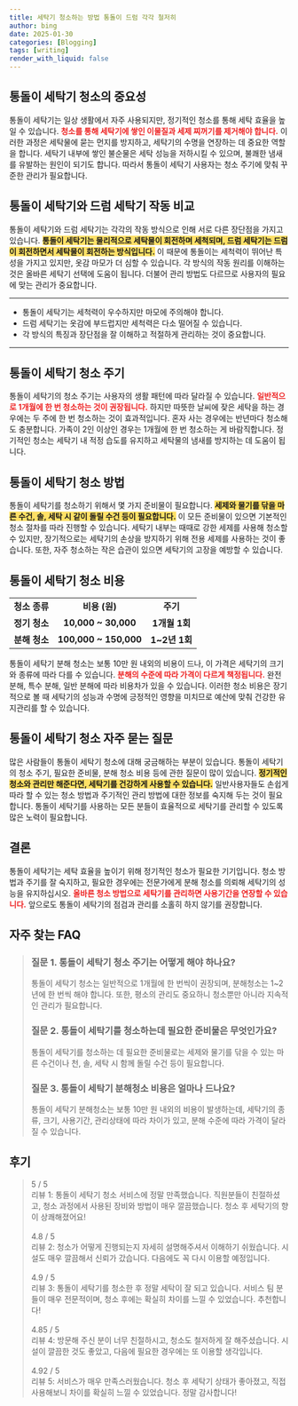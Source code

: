 ```yaml
---
title: 세탁기 청소하는 방법 통돌이 드럼 각각 철저히
author: bing
date: 2025-01-30
categories: [Blogging]
tags: [writing]
render_with_liquid: false
---
```



<h2 id='통돌이_세탁기_청소_의_중요성'>통돌이 세탁기 청소의 중요성</h2>

<p>통돌이 세탁기는 일상 생활에서 자주 사용되지만, 정기적인 청소를 통해 세탁 효율을 높일 수 있습니다. <b><span style="color: #ee2323;">청소를 통해 세탁기에 쌓인 이물질과 세제 찌꺼기를 제거해야 합니다.</span></b> 이러한 과정은 세탁물에 묻는 먼지를 방지하고, 세탁기의 수명을 연장하는 데 중요한 역할을 합니다. 세탁기 내부에 쌓인 불순물은 세탁 성능을 저하시킬 수 있으며, 불쾌한 냄새를 유발하는 원인이 되기도 합니다. 따라서 통돌이 세탁기 사용자는 청소 주기에 맞춰 꾸준한 관리가 필요합니다.</p>

<h2 id='통돌이_세탁기_작동방식_비교'>통돌이 세탁기와 드럼 세탁기 작동 비교</h2>

<p>통돌이 세탁기와 드럼 세탁기는 각각의 작동 방식으로 인해 서로 다른 장단점을 가지고 있습니다. <b><span style="background-color: #ffe066;">통돌이 세탁기는 물리적으로 세탁물이 회전하며 세척되며, 드럼 세탁기는 드럼이 회전하면서 세탁물이 회전하는 방식입니다.</span></b> 이 때문에 통돌이는 세척력이 뛰어난 특성을 가지고 있지만, 옷감 마모가 더 심할 수 있습니다. 각 방식의 작동 원리를 이해하는 것은 올바른 세탁기 선택에 도움이 됩니다. 더불어 관리 방법도 다르므로 사용자의 필요에 맞는 관리가 중요합니다.</p>

<hr />

<ul>
    <li>통돌이 세탁기는 세척력이 우수하지만 마모에 주의해야 합니다.</li>
    <li>드럼 세탁기는 옷감에 부드럽지만 세척력은 다소 떨어질 수 있습니다.</li>
    <li>각 방식의 특징과 장단점을 잘 이해하고 적절하게 관리하는 것이 중요합니다.</li>
</ul>

<hr />

<h2 id='통돌이_세탁기_청소_주기'>통돌이 세탁기 청소 주기</h2>

<p>통돌이 세탁기의 청소 주기는 사용자의 생활 패턴에 따라 달라질 수 있습니다. <b><span style="color: #ee2323;">일반적으로 1개월에 한 번 청소하는 것이 권장됩니다.</span></b> 하지만 따뜻한 날씨에 잦은 세탁을 하는 경우에는 두 주에 한 번 청소하는 것이 효과적입니다. 혼자 사는 경우에는 반년마다 청소해도 충분합니다. 가족이 2인 이상인 경우는 1개월에 한 번 청소하는 게 바람직합니다. 정기적인 청소는 세탁기 내 적정 습도를 유지하고 세탁물의 냄새를 방지하는 데 도움이 됩니다.</p>

<h2 id='통돌이_세탁기_청소_방법'>통돌이 세탁기 청소 방법</h2>

<p>통돌이 세탁기를 청소하기 위해서 몇 가지 준비물이 필요합니다. <b><span style="background-color: #ffe066;">세제와 물기를 닦을 마른 수건, 솔, 세탁 시 같이 돌릴 수건 등이 필요합니다.</span></b> 이 모든 준비물이 있으면 기본적인 청소 절차를 따라 진행할 수 있습니다. 세탁기 내부는 때때로 강한 세제를 사용해 청소할 수 있지만, 장기적으로는 세탁기의 손상을 방지하기 위해 전용 세제를 사용하는 것이 좋습니다. 또한, 자주 청소하는 작은 습관이 있으면 세탁기의 고장을 예방할 수 있습니다.</p>

<h2 id='통돌이_세탁기_청소_비용'>통돌이 세탁기 청소 비용</h2>

<table>
    <tr>
        <td style="text-align: center; height: 17px;"><b>청소 종류</b></td>
        <td style="text-align: center; height: 17px;"><b>비용 (원)</b></td>
        <td style="text-align: center; height: 17px;"><b>주기</b></td>
    </tr>
    <tr>
        <td style="text-align: center; height: 17px;"><b>정기 청소</b></td>
        <td style="text-align: center; height: 17px;"><b>10,000 ~ 30,000</b></td>
        <td style="text-align: center; height: 17px;"><b>1개월 1회</b></td>
    </tr>
    <tr>
        <td style="text-align: center; height: 17px;"><b>분해 청소</b></td>
        <td style="text-align: center; height: 17px;"><b>100,000 ~ 150,000</b></td>
        <td style="text-align: center; height: 17px;"><b>1~2년 1회</b></td>
    </tr>
</table>

<p>통돌이 세탁기 분해 청소는 보통 10만 원 내외의 비용이 드나, 이 가격은 세탁기의 크기와 종류에 따라 다를 수 있습니다. <b><span style="color: #ee2323;">분해의 수준에 따라 가격이 다르게 책정됩니다.</span></b> 완전 분해, 특수 분해, 일반 분해에 따라 비용차가 있을 수 있습니다. 이러한 청소 비용은 장기적으로 볼 때 세탁기의 성능과 수명에 긍정적인 영향을 미치므로 예산에 맞춰 건강한 유지관리를 할 수 있습니다.</p>

<h2 id='통돌이_세탁기_청소_자주묻는질문'>통돌이 세탁기 청소 자주 묻는 질문</h2>

<p>많은 사람들이 통돌이 세탁기 청소에 대해 궁금해하는 부분이 있습니다. 통돌이 세탁기의 청소 주기, 필요한 준비물, 분해 청소 비용 등에 관한 질문이 많이 있습니다. <b><span style="background-color: #ffe066;">정기적인 청소와 관리만 해준다면, 세탁기를 건강하게 사용할 수 있습니다.</span></b> 일반사용자들도 손쉽게 따라 할 수 있는 청소 방법과 주기적인 관리 방법에 대한 정보를 숙지해 두는 것이 필요합니다. 통돌이 세탁기를 사용하는 모든 분들이 효율적으로 세탁기를 관리할 수 있도록 많은 노력이 필요합니다.</p>

<h2 id='결론'>결론</h2>

<p>통돌이 세탁기는 세탁 효율을 높이기 위해 정기적인 청소가 필요한 기기입니다. 청소 방법과 주기를 잘 숙지하고, 필요한 경우에는 전문가에게 분해 청소를 의뢰해 세탁기의 성능을 유지하십시오. <b><span style="color: #ee2323;">올바른 청소 방법으로 세탁기를 관리하면 사용기간을 연장할 수 있습니다.</span></b> 앞으로도 통돌이 세탁기의 점검과 관리를 소홀히 하지 않기를 권장합니다.</p>


<h2 id='자주_찾는_FAQ'>자주 찾는 FAQ</h2>
<div itemscope="" itemtype="https://schema.org/FAQPage"> 
<blockquote> 
<div itemscope="" itemprop="mainEntity" itemtype="https://schema.org/Question"> 
<h3 itemprop="name">질문 1. 통돌이 세탁기 청소 주기는 어떻게 해야 하나요?</h3> 
<div itemscope="" itemprop="acceptedAnswer" itemtype="https://schema.org/Answer"> 
<span itemprop="text"> 
<p>통돌이 세탁기 청소는 일반적으로 1개월에 한 번씩이 권장되며, 분해청소는 1~2년에 한 번씩 해야 합니다. 또한, 평소의 관리도 중요하니 청소뿐만 아니라 지속적인 관리가 필요합니다.</p> 
</span> 
</div> 
</div> 
<div itemscope="" itemprop="mainEntity" itemtype="https://schema.org/Question"> 
<h3 itemprop="name">질문 2. 통돌이 세탁기를 청소하는데 필요한 준비물은 무엇인가요?</h3> 
<div itemscope="" itemprop="acceptedAnswer" itemtype="https://schema.org/Answer"> 
<span itemprop="text"> 
<p>통돌이 세탁기를 청소하는 데 필요한 준비물로는 세제와 물기를 닦을 수 있는 마른 수건이나 천, 솔, 세탁 시 함께 돌릴 수건 등이 필요합니다.</p> 
</span> 
</div> 
</div> 
<div itemscope="" itemprop="mainEntity" itemtype="https://schema.org/Question"> 
<h3 itemprop="name">질문 3. 통돌이 세탁기 분해청소 비용은 얼마나 드나요?</h3> 
<div itemscope="" itemprop="acceptedAnswer" itemtype="https://schema.org/Answer"> 
<span itemprop="text"> 
<p>통돌이 세탁기 분해청소는 보통 10만 원 내외의 비용이 발생하는데, 세탁기의 종류, 크기, 사용기간, 관리상태에 따라 차이가 있고, 분해 수준에 따라 가격이 달라질 수 있습니다.</p> 
</span> 
</div> 
</div> 
</blockquote> 
</div>
<h2 id='후기'>후기</h2>
<div itemscope itemtype="https://schema.org/Product">
  <blockquote>
  <div itemprop="review" itemscope itemtype="https://schema.org/Review">
      <div itemprop="reviewRating" itemscope itemtype="https://schema.org/Rating"> <span itemprop="ratingValue">5</span> / <span itemprop="bestRating">5</span> </div>
      <span itemprop="reviewBody">리뷰 1: 통돌이 세탁기 청소 서비스에 정말 만족했습니다. 직원분들이 친절하셨고, 청소 과정에서 사용된 장비와 방법이 매우 깔끔했습니다. 청소 후 세탁기의 향이 상쾌해졌어요!</span>
  </div>
  <br>
  <div itemprop="review" itemscope itemtype="https://schema.org/Review">
      <div itemprop="reviewRating" itemscope itemtype="https://schema.org/Rating"> <span itemprop="ratingValue">4.8</span> / <span itemprop="bestRating">5</span> </div>
      <span itemprop="reviewBody">리뷰 2: 청소가 어떻게 진행되는지 자세히 설명해주셔서 이해하기 쉬웠습니다. 시설도 매우 깔끔해서 신뢰가 갔습니다. 다음에도 꼭 다시 이용할 예정입니다.</span>
  </div>
  <br>
  <div itemprop="review" itemscope itemtype="https://schema.org/Review">
      <div itemprop="reviewRating" itemscope itemtype="https://schema.org/Rating"> <span itemprop="ratingValue">4.9</span> / <span itemprop="bestRating">5</span> </div>
      <span itemprop="reviewBody">리뷰 3: 통돌이 세탁기를 청소한 후 정말 세탁이 잘 되고 있습니다. 서비스 팀 분들이 매우 전문적이며, 청소 후에는 확실히 차이를 느낄 수 있었습니다. 추천합니다!</span>
  </div>
  <br>
  <div itemprop="review" itemscope itemtype="https://schema.org/Review">
      <div itemprop="reviewRating" itemscope itemtype="https://schema.org/Rating"> <span itemprop="ratingValue">4.85</span> / <span itemprop="bestRating">5</span> </div>
      <span itemprop="reviewBody">리뷰 4: 방문해 주신 분이 너무 친절하시고, 청소도 철저하게 잘 해주셨습니다. 시설이 깔끔한 것도 좋았고, 다음에 필요한 경우에는 또 이용할 생각입니다.</span>
  </div>
  <br>
  <div itemprop="review" itemscope itemtype="https://schema.org/Review">
      <div itemprop="reviewRating" itemscope itemtype="https://schema.org/Rating"> <span itemprop="ratingValue">4.92</span> / <span itemprop="bestRating">5</span> </div>
      <span itemprop="reviewBody">리뷰 5: 서비스가 매우 만족스러웠습니다. 청소 후 세탁기 상태가 좋아졌고, 직접 사용해보니 차이를 확실히 느낄 수 있었습니다. 정말 감사합니다!</span>
  </div>
  </blockquote>
</div>

